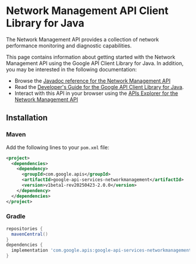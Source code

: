 # Network Management API Client Library for Java

The Network Management API provides a collection of network performance monitoring and diagnostic capabilities.

This page contains information about getting started with the Network Management API
using the Google API Client Library for Java. In addition, you may be interested
in the following documentation:

* Browse the [Javadoc reference for the Network Management API][javadoc]
* Read the [Developer's Guide for the Google API Client Library for Java][google-api-client].
* Interact with this API in your browser using the [APIs Explorer for the Network Management API][api-explorer]

## Installation

### Maven

Add the following lines to your `pom.xml` file:

```xml
<project>
  <dependencies>
    <dependency>
      <groupId>com.google.apis</groupId>
      <artifactId>google-api-services-networkmanagement</artifactId>
      <version>v1beta1-rev20250423-2.0.0</version>
    </dependency>
  </dependencies>
</project>
```

### Gradle

```gradle
repositories {
  mavenCentral()
}
dependencies {
  implementation 'com.google.apis:google-api-services-networkmanagement:v1beta1-rev20250423-2.0.0'
}
```

[javadoc]: https://googleapis.dev/java/google-api-services-networkmanagement/latest/index.html
[google-api-client]: https://github.com/googleapis/google-api-java-client/
[api-explorer]: https://developers.google.com/apis-explorer/#p/networkmanagement/v1/
